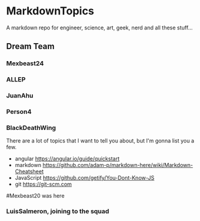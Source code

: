 # MarkdownTopics
A markdown repo for engineer, science, art, geek, nerd and all these stuff... 

## Dream Team

### Mexbeast24 

### ALLEP

### JuanAhu

### Person4

### BlackDeathWing
There are a lot of topics that I want to tell you about, but I'm gonna list you a few. 
* angular https://angular.io/guide/quickstart
* markdown https://github.com/adam-p/markdown-here/wiki/Markdown-Cheatsheet
* JavaScript https://github.com/getify/You-Dont-Know-JS
* git https://git-scm.com

#Mexbeast20 was here

### LuisSalmeron, joining to the squad